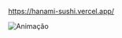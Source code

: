 https://hanami-sushi.vercel.app/

![Animação](https://github.com/rizzotto/hanami-sushi/assets/43299202/f3a9686a-029c-4ef7-92c9-a04342636d8b)
